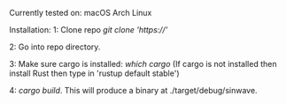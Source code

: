 Currently tested on:
macOS
Arch Linux

Installation:
1: Clone repo _git clone 'https://'_

2: Go into repo directory.

3: Make sure cargo is installed: _which cargo_ (If cargo is not installed then install Rust then type in 'rustup default stable')

4: _cargo build_. This will produce a binary at ./target/debug/sinwave.
